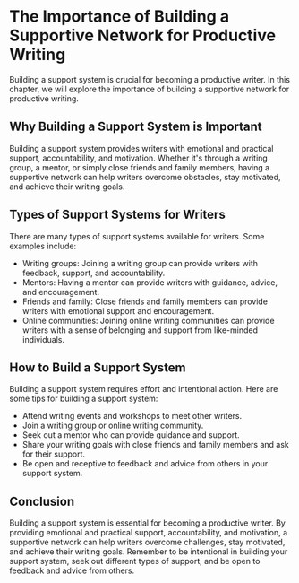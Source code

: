 The Importance of Building a Supportive Network for Productive Writing
========================================================================================================================

Building a support system is crucial for becoming a productive writer. In this chapter, we will explore the importance of building a supportive network for productive writing.

Why Building a Support System is Important
------------------------------------------

Building a support system provides writers with emotional and practical support, accountability, and motivation. Whether it's through a writing group, a mentor, or simply close friends and family members, having a supportive network can help writers overcome obstacles, stay motivated, and achieve their writing goals.

Types of Support Systems for Writers
------------------------------------

There are many types of support systems available for writers. Some examples include:

* Writing groups: Joining a writing group can provide writers with feedback, support, and accountability.
* Mentors: Having a mentor can provide writers with guidance, advice, and encouragement.
* Friends and family: Close friends and family members can provide writers with emotional support and encouragement.
* Online communities: Joining online writing communities can provide writers with a sense of belonging and support from like-minded individuals.

How to Build a Support System
-----------------------------

Building a support system requires effort and intentional action. Here are some tips for building a support system:

* Attend writing events and workshops to meet other writers.
* Join a writing group or online writing community.
* Seek out a mentor who can provide guidance and support.
* Share your writing goals with close friends and family members and ask for their support.
* Be open and receptive to feedback and advice from others in your support system.

Conclusion
----------

Building a support system is essential for becoming a productive writer. By providing emotional and practical support, accountability, and motivation, a supportive network can help writers overcome challenges, stay motivated, and achieve their writing goals. Remember to be intentional in building your support system, seek out different types of support, and be open to feedback and advice from others.
